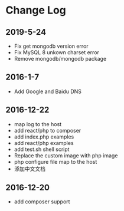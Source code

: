 # Change Log

## 2019-5-24
- Fix get mongodb version error
- Fix MySQL 8 unkown charset error
- Remove mongodb/mongodb package

## 2016-1-7

- Add Google and Baidu DNS

## 2016-12-22

- map log to the host
- add react/php to composer
- add index.php examples
- add react/php examples
- add test.sh shell script
- Replace the custom image with php image
- php configure file map to the host
- 添加中文文档



## 2016-12-20

- add composer support